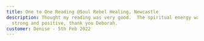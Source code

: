 ```yaml
---
title: One to One Reading @Soul Rebel Healing, Newcastle
description: Thought my reading was very good.  The spiritual energy was very
  strong and positive, thank you Deborah.
customer: Denise - 5th Feb 2022
---
```

